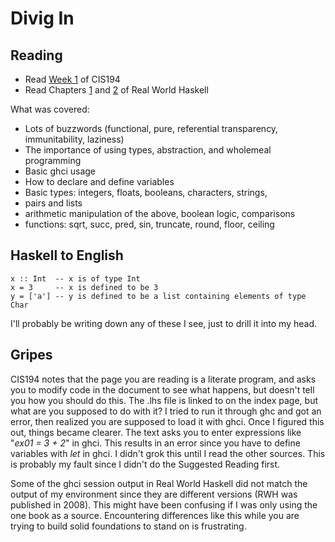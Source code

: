 Divig In
========

## Reading

- Read [Week 1](http://www.seas.upenn.edu/~cis194/lectures/01-intro.html) of CIS194
- Read Chapters [1](http://book.realworldhaskell.org/read/getting-started.html) and [2](http://book.realworldhaskell.org/read/types-and-functions.html) of Real World Haskell

What was covered:

- Lots of buzzwords (functional, pure, referential transparency, immunitability, laziness)
- The importance of using types, abstraction, and wholemeal programming
- Basic ghci usage
- How to declare and define variables
- Basic types:  integers, floats, booleans, characters, strings, 
- pairs and lists
- arithmetic manipulation of the above, boolean logic, comparisons
- functions: sqrt, succ, pred, sin, truncate, round, floor, ceiling

## Haskell to English

    x :: Int  -- x is of type Int
    x = 3     -- x is defined to be 3
    y = ['a'] -- y is defined to be a list containing elements of type Char

I'll probably be writing down any of these I see, just to drill it into my head.

## Gripes
CIS194 notes that the page you are reading is a literate program, and asks you to modify code in the document to see what happens, but doesn't tell you how you should do this.  The .lhs file is linked to on the index page, but what are you supposed to do with it?  I tried to run it through ghc and got an error, then realized you are supposed to load it with ghci.  Once I figured this out, things became clearer.  The text asks you to enter expressions like "_ex01 = 3 + 2_" in ghci.  This results in an error since you have to define variables with _let_ in ghci.  I didn't grok this until I read the other sources.  This is probably my fault since I didn't do the Suggested Reading first.

Some of the ghci session output in Real World Haskell did not match the output of my environment since they are different versions (RWH was published in 2008).  This might have been confusing if I was only using the one book as a source.  Encountering differences like this while you are trying to build solid foundations to stand on is frustrating.



